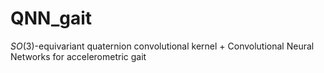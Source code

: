 # QNN_gait
$SO(3)$-equivariant quaternion convolutional kernel + Convolutional Neural Networks for accelerometric gait
